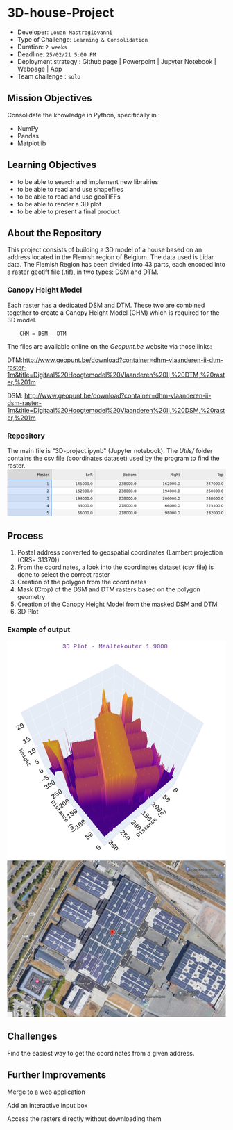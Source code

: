 # 3D-house-Project


- Developer: `Louan Mastrogiovanni`
- Type of Challenge: `Learning & Consolidation`
- Duration: `2 weeks`
- Deadline: `25/02/21 5:00 PM`
- Deployment strategy :
	 Github page
	| Powerpoint
	| Jupyter Notebook
	| Webpage
	| App
- Team challenge : `solo`

## Mission Objectives

Consolidate the knowledge in Python, specifically in :

- NumPy
- Pandas
- Matplotlib


## Learning Objectives


* to be able to search and implement new librairies
* to be able to read and use shapefiles
* to be able to read and use geoTIFFs
* to be able to render a 3D plot
* to be able to present a final product



## About the Repository

This project consists of building a 3D model of a house based on an address located in the Flemish region of Belgium. The data used is Lidar data. The Flemish Region has been divided into 43 parts, each encoded into a raster geotiff file (.tif), in two types: DSM and DTM.

### Canopy Height Model

Each raster has a dedicated DSM and DTM. These two are combined together to create a Canopy Height Model (CHM) which is required for the 3D model.

		CHM = DSM - DTM

The files are available online on the *Geopunt.be* website via those links:


DTM:http://www.geopunt.be/download?container=dhm-vlaanderen-ii-dtm-raster-1m&title=Digitaal%20Hoogtemodel%20Vlaanderen%20II,%20DTM,%20raster,%201m

DSM: http://www.geopunt.be/download?container=dhm-vlaanderen-ii-dsm-raster-1m&title=Digitaal%20Hoogtemodel%20Vlaanderen%20II,%20DSM,%20raster,%201m



### Repository

The main file is "3D-project.ipynb" (Jupyter notebook). 
The *Utils/* folder contains the csv file (coordinates dataset) used by the program to find the raster.
![Dataset](https://github.com/Louan-M/3D-house-Project/blob/main/Images/dataset.png)


## Process

1. Postal address converted to geospatial coordinates (Lambert projection (CRS= 31370)) 
2. From the coordinates, a look into the coordinates dataset (csv file) is done to select the correct raster
3. Creation of the polygon from the coordinates
4. Mask (Crop) of the DSM and DTM rasters based on the polygon geometry
6. Creation of the Canopy Height Model from the masked DSM and DTM
7. 3D Plot



### Example of output

<img src="https://github.com/Louan-M/3D-house-Project/blob/main/3D-Plot-images/Maaltekouter-1-9000-Gent.png" width="700">

<img src="https://github.com/Louan-M/3D-house-Project/blob/main/3D-Plot-images/Maaltekouter%201%209000%20Gent%20Google%20map%20view.png" width="600">



## Challenges

Find the easiest way to get the coordinates from a given address.



## Further Improvements

Merge to a web application

Add an interactive input box

Access the rasters directly without downloading them
